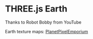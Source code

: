 # THREE.js Earth

Thanks to Robot Bobby from YouTube

Earth texture maps: [PlanetPixelEmporium](https://planetpixelemporium.com/earth.html)